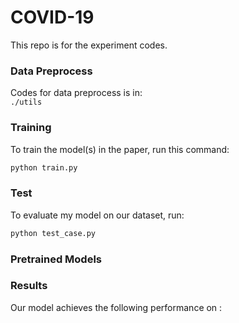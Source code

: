 # COVID-19
This repo is for the experiment codes.

### Data Preprocess
Codes for data preprocess is in:  
`./utils`


### Training  
To train the model(s) in the paper, run this command:
```sh
python train.py
```


### Test
To evaluate my model on our dataset, run:
```sh
python test_case.py
```


### Pretrained Models


### Results
Our model achieves the following performance on :




